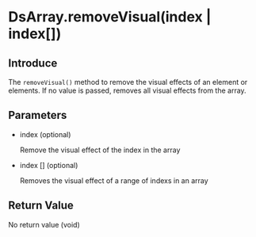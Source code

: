 # DsArray.removeVisual(index | index[])

## Introduce

The `removeVisual()` method to remove the visual effects of an element or elements. If no value is passed, removes all visual effects from the array.

## Parameters

- index (optional)

  Remove the visual effect of the index in the array

- index [] (optional)

  Removes the visual effect of a range of indexs in an array

## Return Value

No return value (void)
